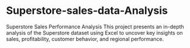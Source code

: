 # Superstore-sales-data-Analysis
Superstore Sales Performance Analysis This project presents an in-depth analysis of the Superstore dataset using Excel to uncover key insights on sales, profitability, customer behavior, and regional performance.
